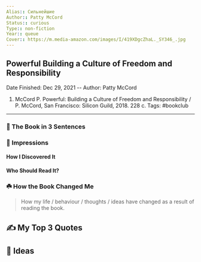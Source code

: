 ```yaml
---
Alias:: Сильнейшие
Author:: Patty McCord
Status:: curious
Type:: non-fiction
Year:: queue
Cover:: https://m.media-amazon.com/images/I/419XDgcZhaL._SY346_.jpg
---
```

## Powerful Building a Culture of Freedom and Responsibility

Date Finished: Dec 29, 2021 --
Author: Patty McCord
1. McCord P. Powerful: Building a Culture of Freedom and Responsibility / P. McCord, San Francisco: Silicon Guild, 2018. 228 c.
Tags: #bookclub 

---

### 🚀 The Book in 3 Sentences

### 🎨 Impressions

#### How I Discovered It

#### Who Should Read It?

### ☘️ How the Book Changed Me

> How my life / behaviour / thoughts / ideas have changed as a result of reading the book.

## ✍️ My Top 3 Quotes

## 📒 Ideas